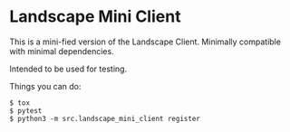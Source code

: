 # Landscape Mini Client

This is a mini-fied version of the Landscape Client. Minimally
compatible with minimal dependencies.

Intended to be used for testing.

Things you can do:

    $ tox
    $ pytest
    $ python3 -m src.landscape_mini_client register
